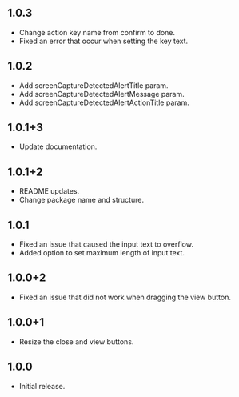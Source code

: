 ## 1.0.3

* Change action key name from confirm to done.
* Fixed an error that occur when setting the key text.

## 1.0.2

* Add screenCaptureDetectedAlertTitle param.
* Add screenCaptureDetectedAlertMessage param.
* Add screenCaptureDetectedAlertActionTitle param.

## 1.0.1+3

* Update documentation.

## 1.0.1+2

* README updates.
* Change package name and structure.

## 1.0.1

* Fixed an issue that caused the input text to overflow.
* Added option to set maximum length of input text.

## 1.0.0+2

* Fixed an issue that did not work when dragging the view button.

## 1.0.0+1

* Resize the close and view buttons.

## 1.0.0

* Initial release.